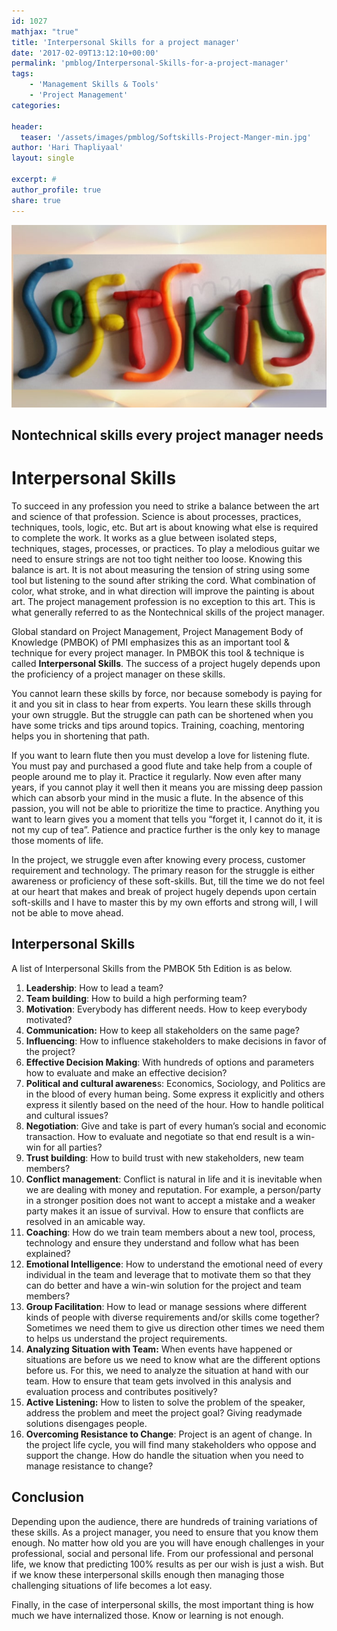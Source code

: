 ```yaml
---
id: 1027   
mathjax: "true"
title: 'Interpersonal Skills for a project manager'
date: '2017-02-09T13:12:10+00:00'
permalink: 'pmblog/Interpersonal-Skills-for-a-project-manager'
tags: 
    - 'Management Skills & Tools'
    - 'Project Management'
categories:

header:
  teaser: '/assets/images/pmblog/Softskills-Project-Manger-min.jpg'
author: 'Hari Thapliyaal'
layout: single

excerpt: #
author_profile: true
share: true
---
```

![](/assets/images/pmblog/Softskills-Project-Manger-min.jpg)   

## Nontechnical skills every project manager needs

# Interpersonal Skills

To succeed in any profession you need to strike a balance between the art and science of that profession. Science is about processes, practices, techniques, tools, logic, etc. But art is about knowing what else is required to complete the work. It works as a glue between isolated steps, techniques, stages, processes, or practices. To play a melodious guitar we need to ensure strings are not too tight neither too loose. Knowing this balance is art. It is not about measuring the tension of string using some tool but listening to the sound after striking the cord. What combination of color, what stroke, and in what direction will improve the painting is about art. The project management profession is no exception to this art. This is what generally referred to as the Nontechnical skills of the project manager.

Global standard on Project Management, Project Management Body of Knowledge (PMBOK) of PMI emphasizes this as an important tool &amp; technique for every project manager. In PMBOK this tool &amp; technique is called **Interpersonal Skills**. The success of a project hugely depends upon the proficiency of a project manager on these skills.

You cannot learn these skills by force, nor because somebody is paying for it and you sit in class to hear from experts. You learn these skills through your own struggle. But the struggle can path can be shortened when you have some tricks and tips around topics. Training, coaching, mentoring helps you in shortening that path.

If you want to learn flute then you must develop a love for listening flute. You must pay and purchased a good flute and take help from a couple of people around me to play it. Practice it regularly. Now even after many years, if you cannot play it well then it means you are missing deep passion which can absorb your mind in the music a flute. In the absence of this passion, you will not be able to prioritize the time to practice. Anything you want to learn gives you a moment that tells you “forget it, I cannot do it, it is not my cup of tea”. Patience and practice further is the only key to manage those moments of life.

In the project, we struggle even after knowing every process, customer requirement and technology. The primary reason for the struggle is either awareness or proficiency of these soft-skills. But, till the time we do not feel at our heart that makes and break of project hugely depends upon certain soft-skills and I have to master this by my own efforts and strong will, I will not be able to move ahead.

## Interpersonal Skills

A list of Interpersonal Skills from the PMBOK 5th Edition is as below.

1. **Leadership**: How to lead a team?
2. **Team building**: How to build a high performing team?
3. **Motivation**: Everybody has different needs. How to keep everybody motivated?
4. **Communication:** How to keep all stakeholders on the same page?
5. **Influencing**: How to influence stakeholders to make decisions in favor of the project?
6. **Effective Decision Making**: With hundreds of options and parameters how to evaluate and make an effective decision?
7. **Political and cultural awarenes**s: Economics, Sociology, and Politics are in the blood of every human being. Some express it explicitly and others express it silently based on the need of the hour. How to handle political and cultural issues?
8. **Negotiation**: Give and take is part of every human’s social and economic transaction. How to evaluate and negotiate so that end result is a win-win for all parties?
9. **Trust building**: How to build trust with new stakeholders, new team members?
10. **Conflict management**: Conflict is natural in life and it is inevitable when we are dealing with money and reputation. For example, a person/party in a stronger position does not want to accept a mistake and a weaker party makes it an issue of survival. How to ensure that conflicts are resolved in an amicable way.
11. **Coaching**: How do we train team members about a new tool, process, technology and ensure they understand and follow what has been explained?
12. **Emotional Intelligence**: How to understand the emotional need of every individual in the team and leverage that to motivate them so that they can do better and have a win-win solution for the project and team members?
13. **Group Facilitation**: How to lead or manage sessions where different kinds of people with diverse requirements and/or skills come together? Sometimes we need them to give us direction other times we need them to helps us understand the project requirements.
14. **Analyzing Situation with Team:** When events have happened or situations are before us we need to know what are the different options before us. For this, we need to analyze the situation at hand with our team. How to ensure that team gets involved in this analysis and evaluation process and contributes positively?
15. **Active Listening:** How to listen to solve the problem of the speaker, address the problem and meet the project goal? Giving readymade solutions disengages people.
16. **Overcoming Resistance to Change**: Project is an agent of change. In the project life cycle, you will find many stakeholders who oppose and support the change. How do handle the situation when you need to manage resistance to change?

## Conclusion

Depending upon the audience, there are hundreds of training variations of these skills. As a project manager, you need to ensure that you know them enough. No matter how old you are you will have enough challenges in your professional, social and personal life. From our professional and personal life, we know that predicting 100% results as per our wish is just a wish. But if we know these interpersonal skills enough then managing those challenging situations of life becomes a lot easy.

Finally, in the case of interpersonal skills, the most important thing is how much we have internalized those. Know or learning is not enough.